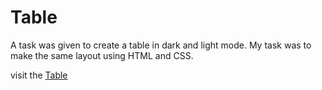 # Table

 A task was given to create a table in dark and light mode. My task was to make the same layout using HTML and CSS.

 visit the [Table](https://shahzad-minhaj.github.io/Table/)
